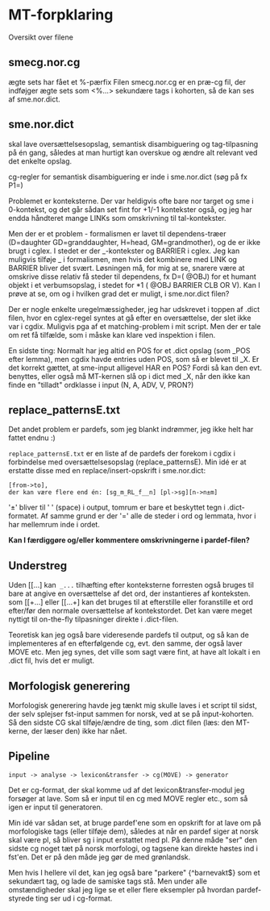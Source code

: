 # MT-forpklaring

Oversikt over filene

## smecg.nor.cg

ægte sets har fået et %-pærfix
Filen smecg.nor.cg er en præ-cg fil, der indføjger ægte sets som <%...> sekundære tags i kohorten, så de kan ses af sme.nor.dict.

## sme.nor.dict

skal lave oversættelsesopslag, semantisk disambiguering og tag-tilpasning på én gang, således at man hurtigt kan overskue og ændre alt relevant ved det enkelte opslag.

cg-regler for semantisk disambiguering er inde i sme.nor.dict (søg på fx P1=)

Problemet er konteksterne. Der var heldigvis ofte bare nor target og sme i 0-kontekst, og det går sådan set fint for +1/-1 kontekster også, og jeg har endda håndteret mange LINKs som omskrivning til tal-kontekster.

Men der er et problem - formalismen er lavet til dependens-træer (D=daughter GD=granddaughter, H=head, GM=grandmother), og de er ikke brugt i cglex. I stedet er der _-kontekster og BARRIER i cglex. Jeg kan muligvis tilføje _ i formalismen, men hvis det kombinere med LINK og BARRIER bliver det svært. Løsningen må, for mig at se, snarere være at omskrive disse relativ få steder til dependens, fx D=(<H> @OBJ) for et humant objekt i et verbumsopslag, i stedet for \*1 (<H> @OBJ BARRIER CLB OR V). Kan I prøve at se, om og i hvilken grad det er muligt, i sme.nor.dict filen?

Der er nogle enkelte uregelmæssigheder, jeg har udskrevet i toppen af .dict filen, hvor en cglex-regel syntes at gå efter en oversættelse, der slet ikke var i cgdix. Muligvis pga af et matching-problem i mit script. Men der er tale om ret få tilfælde, som i måske kan klare ved inspektion i filen.

En sidste ting: Normalt har jeg altid en POS for et .dict opslag (som \_POS efter lemma), men cgdix havde entries uden POS, som så er blevet til \_X. Er det korrekt gættet, at sme-input alligevel HAR en POS? Fordi så kan den evt. benyttes, eller også må MT-kernen slå op i dict med \_X, når den ikke kan finde en "tilladt" ordklasse i input (N, A, ADV, V, PRON?)

## replace_patternsE.txt

Det andet problem er pardefs, som jeg blankt indrømmer, jeg ikke helt har fattet endnu :)

`replace_patternsE.txt` er en liste af de pardefs der forekom i cgdix i forbindelse med oversættelsesopslag (replace_patternsE). Min idé er at erstatte disse med en replace/insert-opskrift i sme.nor.dict:

```
[from->to],
der kan være flere end én: [sg_m_RL_f__n] [pl->sg][n->n±m]
```

'±' bliver til ' ' (space) i output, tomrum er bare et beskyttet tegn i .dict-formatet. Af samme grund er der '=' alle de steder i ord og lemmata, hvor i har mellemrum inde i ordet.

**Kan I færdiggøre og/eller kommentere omskrivningerne i pardef-filen?**

## Understreg

Uden [[...] kan` _...` tilhæfting efter konteksterne forresten
også bruges til bare at angive en oversættelse af det ord, der
instantieres af konteksten. som [[+...] eller [[...+] kan det
bruges til at efterstille eller foranstille et ord efter/før den
normale oversættelse af kontekstordet. Det kan være meget nyttigt til
on-the-fly tilpasninger direkte i .dict-filen.

Teoretisk kan jeg også bare videresende pardefs til output, og så kan
de implementeres af en efterfølgende cg, evt. den samme, der også
laver MOVE etc. Men jeg synes, det ville som sagt være fint, at have
alt lokalt i en .dict fil, hvis det er muligt.

## Morfologisk generering

Morfologisk generering havde jeg tænkt mig skulle laves i et script
til sidst, der selv splejser fst-input sammen for norsk, ved at se på
input-kohorten. Så den sidste CG skal tilføje/ændre de ting, som .dict
filen (læs: den MT-kerne, der læser den) ikke har nået.

## Pipeline

`input -> analyse -> lexicon&transfer -> cg(MOVE) -> generator`

Det er cg-format, der skal komme ud af det
lexicon&transfer-modul jeg forsøger at lave. Som så er input til en cg
med MOVE regler etc., som så igen er input til generatoren.

Min idé var sådan set, at bruge pardef'ene som en opskrift for at lave
om på morfologiske tags (eller tilføje dem), således at når en pardef
siger at norsk skal være pl, så bliver sg i input erstattet med pl. På
denne måde "ser" den sidste cg noget tæt på norsk morfologi, og
tagsene kan direkte høstes ind i fst'en. Det er på den måde jeg gør de
med grønlandsk.

Men hvis I hellere vil det, kan jeg også bare "parkere"
{^barnevakt<n><f><sg><ind>$} som et sekundært tag, og lade de samiske
tags stå. Men under alle omstændigheder skal jeg lige se et eller
flere eksempler på hvordan pardef-styrede ting ser ud i cg-format.
